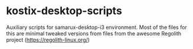 # kostix-desktop-scripts

Auxiliary scripts for samarux-desktop-i3 environment.
Most of the files for this are minimal tweaked versions from files
from the awesome Regolith project (https://regolith-linux.org/)

